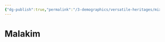 ```yaml
---
{"dg-publish":true,"permalink":"/3-demographics/versatile-heritages/mixed-lineage/malakim/malakim/","noteIcon":""}
---
```


# Malakim


